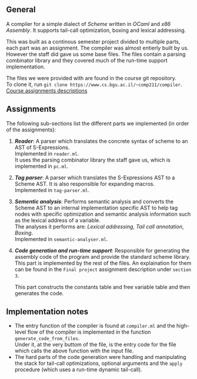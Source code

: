 ## General
A compiler for a simple dialect of _Scheme_ written in _OCaml_ and _x86 Assembly_.
It supports tail-call optimization, boxing and lexical addressing.

This was built as a continous semester project divided to multiple parts, each part was an assignment.
The compiler was almost entierly built by us. However the staff did gave us some base files.
The files contain a parsing combinator library and they covered much of the run-time support implementation.

The files we were provided with are found in the course git repository.  
To clone it, run `git clone https://www.cs.bgu.ac.il/~comp211/compiler`.  
[Course assignments descriptions](https://www.cs.bgu.ac.il/~comp211/Assignments)

## Assignments
The following sub-sections list the different parts we implemented (in order of the assignments):
1. **_Reader_**: A parser which translates the concrete syntax of scheme to an AST of S-Expressions.  
Implemented in `reader.ml`.  
It uses the parsing combinator library the staff gave us, which is implemented in `pc.ml`.
2. **_Tag parser_**: A parser which translates the S-Expressions AST to a Scheme AST. It is also responsible for expanding macros.  
Implemented in `tag-parser.ml`.
3. **_Sementic analysis_**: Performs semantic analysis and converts the Scheme AST to an internal implementation specific AST to help tag nodes with specific optimization and semantic analysis information such as the lexical address of a variable.  
The analyses it performs are: _Lexical addressing_, _Tail call annotation_, _Boxing_.  
Implemented in `semantic-analyser.ml`.
4. **_Code generation and run-time support_**: Responsible for generating the assembly code of the program and provide the standard scheme library.
This part is implemented by the rest of the files. An explaination for them can be found in the `Final project` assignment description under `section 3`.

   This part constructs the constants table and free variable table and then generates the code.

## Implementation notes
- The entry function of the compiler is found at `compiler.ml` and the high-level flow of the compiler is implemented in the function `generate_code_from_files`.  
Under it, at the very buttom of the file, is the entry code for the file which calls the above function with the input file.
- The hard parts of the code generation were handling and manipulating the stack for tail-call optimizations, optional arguments and the `apply` procedure (which uses a run-time dynamic tail-call).
